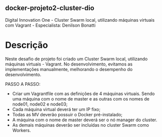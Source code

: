 ## docker-projeto2-cluster-dio
Digital Innovation One - Cluster Swarm local, utilizando máquinas virtuais com Vagrant - Especialista: Denilson Bonatti

# Descrição
Neste desafio de projeto foi criado um Cluster Swarm local, utilizando máquinas virtuais - Vagrant. No desenvolvimento, evitamos as implementações manualmente, melhorando o desempenho do desenvolvimento.

PASSO A PASSO:

- Criar um Vagrantfile com as definições de 4 máquinas virtuais. Sendo uma máquina com o nome de master e as outras com os nomes de node01, node02 e node03; 
- Cada máquina virtual deverá ter um IP fixo; 
- Todas as MV deverão possuir o Docker pré-instalado; 
- A máquina com o nome de master deverá ser o nó manager do cluster. 
- As demais máquinas deverão ser incluídas no cluster Swarm como Workers. 
